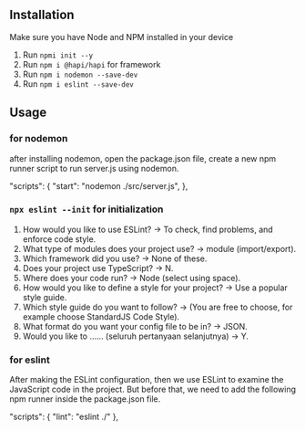 ## Installation

Make sure you have Node and NPM installed in your device
1. Run `npmi init --y`
2. Run `npm i @hapi/hapi` for framework
3. Run `npm i nodemon --save-dev`
4. Run `npm i eslint --save-dev`

## Usage
### for nodemon
after installing nodemon, open the package.json file, create a new npm runner script to run server.js using nodemon.

"scripts": {
    "start": "nodemon ./src/server.js",
},

### `npx eslint --init` for initialization
1. How would you like to use ESLint? -> To check, find problems, and enforce code style.
2. What type of modules does your project use? -> module (import/export).
3. Which framework did you use? -> None of these. 
4. Does your project use TypeScript? -> N.
5. Where does your code run? -> Node (select using space).
6. How would you like to define a style for your project? -> Use a popular style guide.
6. Which style guide do you want to follow? -> (You are free to choose, for example choose StandardJS Code Style).
7. What format do you want your config file to be in? -> JSON.
8. Would you like to …… (seluruh pertanyaan selanjutnya) -> Y.

### for eslint
After making the ESLint configuration, then we use ESLint to examine the JavaScript code in the project. But before that, we need to add the following npm runner inside the package.json file.

"scripts": {
  "lint": "eslint ./"
},
